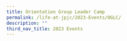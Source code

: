 ```yaml
---
title: Orientation Group Leader Camp
permalink: /life-at-jpjc/2023-Events/OGLC/
description: ""
third_nav_title: 2023 Events
---
```




